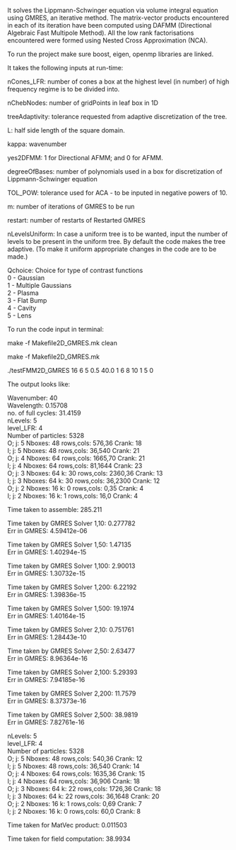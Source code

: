 It solves the Lippmann-Schwinger equation via volume integral equation using GMRES, an iterative method. The matrix-vector products encountered in each of its iteration have been computed using DAFMM (Directional Algebraic Fast Multipole Method). All the low rank factorisations encountered were formed using Nested Cross Approximation (NCA).

To run the project make sure boost, eigen, openmp libraries are linked.

It takes the following inputs at run-time:

nCones_LFR: number of cones a box at the highest level (in number) of high frequency regime is to be divided into.

nChebNodes: number of gridPoints in leaf box in 1D

treeAdaptivity: tolerance requested from adaptive discretization of the tree.

L: half side length of the square domain.

kappa: wavenumber

yes2DFMM: 1 for Directional AFMM; and 0 for AFMM.

degreeOfBases: number of polynomials used in a box for discretization of Lippmann-Schwinger equation

TOL_POW: tolerance used for ACA - to be inputed in negative powers of 10.

m: number of iterations of GMRES to be run

restart: number of restarts of Restarted GMRES

nLevelsUniform: In case a uniform tree is to be wanted, input the number of levels to be present in the uniform tree. By default the code makes the tree adaptive. (To make it uniform appropriate changes in the code are to be made.)

Qchoice: Choice for type of contrast functions <br />
0 - Gaussian <br />
1 - Multiple Gaussians <br />
2 - Plasma <br />
3 - Flat Bump <br />
4 - Cavity <br />
5 - Lens <br />

To run the code input in terminal:

make -f Makefile2D_GMRES.mk clean

make -f Makefile2D_GMRES.mk

./testFMM2D_GMRES 16 6 5 0.5 40.0 1 6 8 10 1 5 0

The output looks like:

Wavenumber:		40 <br />
Wavelength:		0.15708 <br />
no. of full cycles:	31.4159 <br />
nLevels: 5 <br />
level_LFR: 4 <br />
Number of particles: 5328 <br />
O;	j: 5	Nboxes: 48	rows,cols: 576,36	Crank: 18 <br />
I;	j: 5	Nboxes: 48	rows,cols: 36,540	Crank: 21 <br />
O;	j: 4	Nboxes: 64	rows,cols: 1665,70	Crank: 21 <br />
I;	j: 4	Nboxes: 64	rows,cols: 81,1644	Crank: 23 <br />
O;	j: 3	Nboxes: 64	k: 30	rows,cols: 2360,36	Crank: 13 <br />
I;	j: 3	Nboxes: 64	k: 30	rows,cols: 36,2300	Crank: 12 <br />
O;	j: 2	Nboxes: 16	k: 0	rows,cols: 0,35	Crank: 4 <br />
I;	j: 2	Nboxes: 16	k: 1	rows,cols: 16,0	Crank: 4 <br />

Time taken to assemble: 285.211

Time taken by GMRES Solver 1,10: 0.277782 <br />
Err in GMRES: 4.59412e-06


Time taken by GMRES Solver 1,50: 1.47135 <br />
Err in GMRES: 1.40294e-15


Time taken by GMRES Solver 1,100: 2.90013 <br />
Err in GMRES: 1.30732e-15


Time taken by GMRES Solver 1,200: 6.22192 <br />
Err in GMRES: 1.39836e-15


Time taken by GMRES Solver 1,500: 19.1974 <br />
Err in GMRES: 1.40164e-15


Time taken by GMRES Solver 2,10: 0.751761 <br />
Err in GMRES: 1.28443e-10


Time taken by GMRES Solver 2,50: 2.63477 <br />
Err in GMRES: 8.96364e-16


Time taken by GMRES Solver 2,100: 5.29393 <br />
Err in GMRES: 7.94185e-16


Time taken by GMRES Solver 2,200: 11.7579 <br />
Err in GMRES: 8.37373e-16


Time taken by GMRES Solver 2,500: 38.9819 <br />
Err in GMRES: 7.82761e-16

nLevels: 5 <br />
level_LFR: 4 <br />
Number of particles: 5328 <br />
O;	j: 5	Nboxes: 48	rows,cols: 540,36	Crank: 12 <br />
I;	j: 5	Nboxes: 48	rows,cols: 36,540	Crank: 14 <br />
O;	j: 4	Nboxes: 64	rows,cols: 1635,36	Crank: 15 <br />
I;	j: 4	Nboxes: 64	rows,cols: 36,906	Crank: 18 <br />
O;	j: 3	Nboxes: 64	k: 22	rows,cols: 1726,36	Crank: 18 <br />
I;	j: 3	Nboxes: 64	k: 22	rows,cols: 36,1648	Crank: 20 <br />
O;	j: 2	Nboxes: 16	k: 1	rows,cols: 0,69	Crank: 7 <br />
I;	j: 2	Nboxes: 16	k: 0	rows,cols: 60,0	Crank: 8 <br />

Time taken for MatVec product: 0.011503

Time taken for field computation: 38.9934
